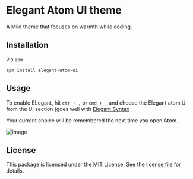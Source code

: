 # Elegant Atom UI theme

A Mild theme that focuses on warmth while coding.


## Installation

via `apm`

`apm install elegant-atom-ui`

## Usage

To enable ELegant, hit `ctr + ,` or `cmd + ,` and choose the Elegant atom Ui from the UI section (goes well with [Elegant Syntax](https://github.com/codehakase/elegant-atom-syntax)

Your current choice will be remembered the next time you open Atom.

![image](https://cloud.githubusercontent.com/assets/9336187/21923158/c8c3f134-d972-11e6-871b-7bf307175e6f.png)

## License

This package is licensed under the MIT License. See the [license file](https://github.com/codehakase/elegant-atom-ui/blob/v1.0.0/LICENSE.md) for details.
